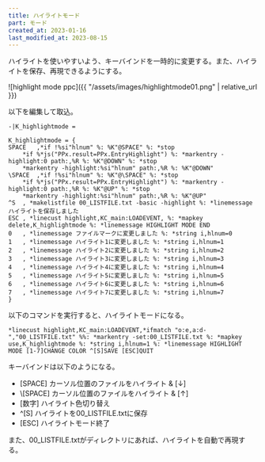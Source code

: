 ```yaml
---
title: ハイライトモード
part: モード
created_at: 2023-01-16
last_modified_at: 2023-08-15
---
```

ハイライトを使いやすいよう、キーバインドを一時的に変更する。また、ハイライトを保存、再現できるようにする。

![highlight mode ppc]({{ "/assets/images/highlightmode01.png" | relative_url }})

以下を編集して取込。

```text
-|K_highlightmode =

K_highlightmode = {
SPACE	,*if !%si"hlnum" %: %K"@SPACE" %: *stop
	*if %*js("PPx.result=PPx.EntryHighlight") %: *markentry -highlight:0 path:,%R %: %K"@DOWN" %: *stop
	*markentry -highlight:%si"hlnum" path:,%R %: %K"@DOWN"
\SPACE	,*if !%si"hlnum" %: %K"@\SPACE" %: *stop
	*if %*js("PPx.result=PPx.EntryHighlight") %: *markentry -highlight:0 path:,%R %: %K"@UP" %: *stop
	*markentry -highlight:%si"hlnum" path:,%R %: %K"@UP"
^S	, *makelistfile 00_LISTFILE.txt -basic -highlight %: *linemessage ハイライトを保存しました
ESC	, *linecust highlight,KC_main:LOADEVENT, %: *mapkey delete,K_highlightmode %: *linemessage HIGHLIGHT MODE END
0	, *linemessage ファイルマークに変更しました %: *string i,hlnum=0
1	, *linemessage ハイライト1に変更しました %: *string i,hlnum=1
2	, *linemessage ハイライト2に変更しました %: *string i,hlnum=2
3	, *linemessage ハイライト3に変更しました %: *string i,hlnum=3
4	, *linemessage ハイライト4に変更しました %: *string i,hlnum=4
5	, *linemessage ハイライト5に変更しました %: *string i,hlnum=5
6	, *linemessage ハイライト6に変更しました %: *string i,hlnum=6
7	, *linemessage ハイライト7に変更しました %: *string i,hlnum=7
}
```

以下のコマンドを実行すると、ハイライトモードになる。

```text
*linecust highlight,KC_main:LOADEVENT,*ifmatch "o:e,a:d-","00_LISTFILE.txt" %%: *markentry -set:00_LISTFILE.txt %: *mapkey use,K_highlightmode %: *string i,hlnum=1 %: *linemessage HIGHLIGHT MODE [1-7]CHANGE COLOR ^[S]SAVE [ESC]QUIT
```

キーバインドは以下のようになる。

- [SPACE] カーソル位置のファイルをハイライト & [↓]
- \\[SPACE] カーソル位置のファイルをハイライト & [↑]
- [数字] ハイライト色切り替え
- ^[S] ハイライトを00_LISTFILE.txtに保存
- [ESC] ハイライトモード終了

また、00_LISTFILE.txtがディレクトリにあれば、ハイライトを自動で再現する。
